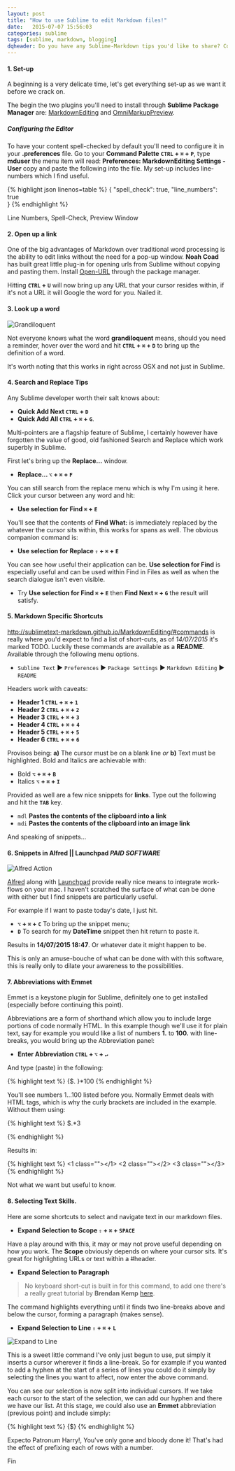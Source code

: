 ```yaml
---
layout: post
title: "How to use Sublime to edit Markdown files!"
date:   2015-07-07 15:56:03
categories: sublime
tags: [sublime, markdown, blogging]
dqheader: Do you have any Sublime-Markdown tips you'd like to share? Cos I'd love to here them.
---
```


#### 1. Set-up

A beginning is a very delicate time, let's get everything set-up as we want it before we crack on.

The begin the two plugins you'll need to install through __Sublime Package Manager__ are: [MarkdownEditing](http://sublimetext-markdown.github.io/MarkdownEditing/#installation) and [OmniMarkupPreview](https://github.com/timonwong/OmniMarkupPreviewer#installation).

##### Configuring the Editor

To have your content spell-checked by default you'll need to configure it in your __.preferences__ file. Go to your __Command Palette__ __`CTRL` + `⌘` + `P`__, type __mduser__ the menu item will read: __Preferences: MarkdownEditing Settings - User__ copy and paste the following into the file. My set-up includes line-numbers which I find useful.

{% highlight json linenos=table %}
{
    "spell_check": true,
    "line_numbers": true   
}
{% endhighlight %}

Line Numbers, Spell-Check, Preview Window

#### 2. Open up a link

One of the big advantages of Markdown over traditional word processing is the ability to edit links without the need for a pop-up window. __Noah Coad__ has built great little plug-in for opening urls from Sublime without copying and pasting them. Install [Open-URL](https://github.com/noahcoad/open-url) through the package manager.

Hitting __`CTRL` + `U`__ will now bring up any URL that your cursor resides within, if it's not a URL it will Google the word for you. Nailed it.

#### 3. Look up a word

![Grandiloquent](http://imagizer.imageshack.us/v2/1280xq90/540/7gBhAD.png "Grandiloquent")

Not everyone knows what the word __grandiloquent__ means, should you need a reminder, hover over the word and hit __`CTRL` + `⌘` + `D`__ to bring up the definition of a word. 

It's worth noting that this works in right across OSX and not just in Sublime. 

#### 4. Search and Replace Tips

Any Sublime developer worth their salt knows about:

- __Quick Add Next `CTRL` + `D`__ 
- __Quick Add All `CTRL` + `⌘` + `G`__. 

Multi-pointers are a flagship feature of Sublime, I certainly however have forgotten the value of good, old fashioned Search and Replace which work superbly in Sublime. 

First let's bring up the __Replace…__ window.

- __Replace… `⌥` + `⌘` + `F`__

You can still search from the replace menu which is why I'm using it here. Click your cursor between any word and hit:

- __Use selection for Find `⌘` + `E`__

You'll see that the contents of __Find What:__ is immediately replaced by the whatever the cursor sits within, this works for spans as well. The obvious companion command is:

- __Use selection for Replace `⇧` + `⌘` + `E`__

You can see how useful their application can be. __Use selection for Find__ is especially useful and can be used within Find in Files as well as when the search dialogue isn't even visible.

- Try __Use selection for Find `⌘` + `E`__ then __Find Next `⌘` + `G`__ the result will satisfy.

#### 5. Markdown Specific Shortcuts

http://sublimetext-markdown.github.io/MarkdownEditing/#commands is really where you'd expect to find a list of short-cuts, as of _14/07/2015_ it's marked TODO. Luckily these commands are available as a __README__. Available through the following menu options.

- `Sublime Text` ► `Preferences` ► `Package Settings` ► `Markdown Editing` ► `README`

Headers work with caveats:

- __Header 1 `CTRL` + `⌘` + `1`__
- __Header 2 `CTRL` + `⌘` + `2`__
- __Header 3 `CTRL` + `⌘` + `3`__
- __Header 4 `CTRL` + `⌘` + `4`__
- __Header 5 `CTRL` + `⌘` + `5`__
- __Header 6 `CTRL` + `⌘` + `6`__

Provisos being: __a)__ The cursor must be on a blank line _or_ __b)__ Text must be highlighted. Bold and Italics are achievable with:

- Bold __`⌥` +  `⌘` + `B`__
- Italics __`⌥` +  `⌘` + `I`__

Provided as well are a few nice snippets for __links__. Type out the following and hit the __`TAB`__ key.

- `mdl` __Pastes the contents of the clipboard into a link__ 
- `mdi` __Pastes the contents of the clipboard into an image link__

And speaking of snippets…

#### 6. Snippets in Alfred || Launchpad _PAID SOFTWARE_

![Alfred Action](https://www.dropbox.com/s/ljmohhhqqrd752y/albertsnippet.gif?dl=0&raw=1 "Alfred Action")

[Alfred](http://www.alfredapp.com/powerpack/) along with [Launchpad](https://www.obdev.at/products/launchbar/index.html) provide really nice means to integrate work-flows on your mac. I haven't scratched the surface of what can be done with either but I find snippets are particularly useful.

For example if I want to paste today's date, I just hit.

- __`⌥` + `⌘` + `C`__ To bring up the snippet menu;
- __`D`__ To search for my __DateTime__ snippet then hit return to paste it.

Results in __14/07/2015 18:47__. Or whatever date it might happen to be.

This is only an amuse-bouche of what can be done with with this software, this is really only to dilate your awareness to the possibilities.

#### 7. Abbreviations with Emmet

Emmet is a keystone plugin for Sublime, definitely one to get installed (especially before continuing this point).

Abbreviations are a form of shorthand which allow you to include large portions of code normally HTML. In this example though we'll use it for plain text, say for example you would like a list of numbers __1.__ to __100.__ with line-breaks, you would bring up the Abbreviation panel:

- __Enter Abbreviation `CTRL` + `⌥` + `↵`__

And type (paste) in the following:

{% highlight text %}
{$.
}*100
{% endhighlight %}

You'll see numbers 1…100 listed before you. Normally Emmet deals with HTML tags, which is why the curly brackets are included in the example. Without them using:

{% highlight text %}
$.*3

{% endhighlight %}

Results in:

{% highlight text %}
<1 class=""></1>
<2 class=""></2>
<3 class=""></3>
{% endhighlight %}

Not what we want but useful to know.

#### 8. Selecting Text Skills.

Here are some shortcuts to select and navigate text in our markdown files.

- __Expand Selection to Scope `⇧` + `⌘` + `SPACE`__

Have a play around with this, it may or may not prove useful depending on how you work. The __Scope__ obviously depends on where your cursor sits. It's great for highlighting URLs or text within a #header.

- __Expand Selection to Paragraph__

> No keyboard short-cut is built in for this command, to add one there's a really great tutorial by __Brendan Kemp__ [here](http://brendankemp.com/essays/how-to-add-a-shortcut-for-any-command-in-sublime-text/).

The command highlights everything until it finds two line-breaks above and below the cursor, forming a paragraph (makes sense).

- __Expand Selection to Line `⇧` + `⌘` + `L`__

![Expand to Line](https://www.dropbox.com/s/s24e6nhpnhiim1l/expandtoline640.gif?dl=0&raw=1 "Expand to Line")

This is a sweet little command I've only just begun to use, put simply it inserts a cursor wherever it finds a line-break. So for example if you wanted to add a hyphen at the start of a series of lines you could do it simply by selecting the lines you want to affect, now enter the above command.

You can see our selection is now split into individual cursors. If we take each cursor to the start of the selection, we can add our hyphen and there we have our list. At this stage, we could also use an __Emmet__ abbreviation (previous point) and include simply:

{% highlight text %}
{$}
{% endhighlight %}

Expecto Patronum Harry!, You've only gone and bloody done it! That's had the effect of prefixing each of rows with a number. 

<aside class="fin">Fin</aside>